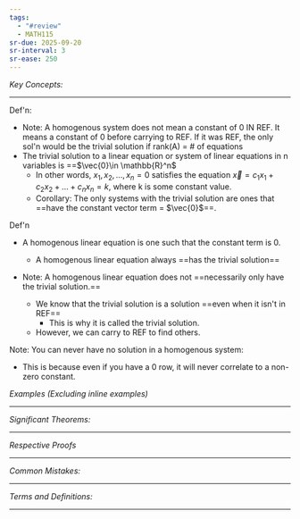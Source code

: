```yaml
---
tags:
  - "#review"
  - MATH115
sr-due: 2025-09-20
sr-interval: 3
sr-ease: 250
---
```

*Key Concepts:*
___
Def'n:
- Note: A homogenous system does not mean a constant of 0 IN REF. It means a constant of 0 before carrying to REF. If it was REF, the only sol'n would be the trivial solution if rank(A) = # of equations   
- The trivial solution to a linear equation or system of linear equations in n variables is ==$\vec{0}\in \mathbb{R}^n$
	- In other words, $x_{1}, x_{2},\ldots, x_{n} = 0$ satisfies the equation $\vec{x} = c_1x_{1} + c_{2}x_{2} + \dots + c_{n}x_{n} = k$, where k is some constant value.
	- Corollary: The only systems with the trivial solution are ones that ==have the constant vector term = $\vec{0}$==. <!--SR:!2025-10-24,3,250-->

Def'n
- A homogenous linear equation is one such that the constant term is 0. 
	- A homogenous linear equation always ==has the trivial solution==

- Note: A homogenous linear equation does not ==necessarily only have the trivial solution.==
	- We know that the trivial solution is a solution ==even when it isn't in REF==
		- This is why it is called the trivial solution.
	- However, we can carry to REF to find others.

Note: You can never have no solution in a homogenous system:
- This is because even if you have a 0 row, it will never correlate to a non-zero constant.

*Examples (Excluding inline examples)* 
___

*Significant Theorems:*
___

*Respective Proofs*
___

*Common Mistakes:*
___

*Terms and Definitions:*
___


